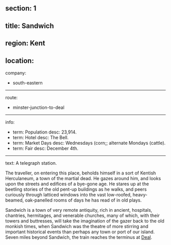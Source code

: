 section: 1
----
title: Sandwich
----
region: Kent
----
location: 
----
company:
- south-eastern
----
route:
- minster-junction-to-deal
----
info:
- term: Population
  desc: 23,914.
- term: Hotel
  desc: The Bell.
- term: Market Days
  desc: Wednesdays (corn;; alternate Mondays (cattle).
- term: Fair
  desc: December 4th.
----
text: A telegraph station.

The traveller, on entering this place, beholds himself in a sort of Kentish Herculaneum, a town of the martial dead. He gazes around him, and looks upon the streets and edifices of a bye-gone age. He stares up at the beetling stories of the old pent-up buildings as he walks, and peers curiously through latticed windows into the vast low-roofed, heavy-beamed, oak-panelled rooms of days he has read of in old plays.

Sandwich is a town of very remote antiquity, rich in ancient, hospitals, chantries, hermitages, and venerable churches, many of which, with their towers and buttresses, will take the imagination of the gazer back to the old monkish times, when Sandwich was the theatre of more stirring and important historical events than perhaps any town or port of our island. Seven miles beyond Sandwich, the train reaches the terminus at [Deal](/stations/deal).
